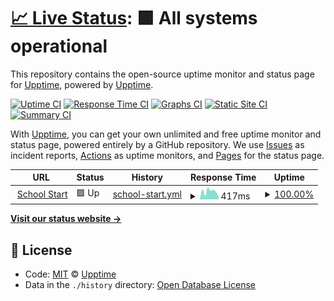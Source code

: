 # [📈 Live Status](https://demo.upptime.js.org): <!--live status--> **🟩 All systems operational**

This repository contains the open-source uptime monitor and status page for [Upptime](https://upptime.js.org), powered by [Upptime](https://github.com/upptime/upptime).

[![Uptime CI](https://github.com/koj-co/upptime/workflows/Uptime%20CI/badge.svg)](https://github.com/koj-co/upptime/actions?query=workflow%3A%22Uptime+CI%22)
[![Response Time CI](https://github.com/koj-co/upptime/workflows/Response%20Time%20CI/badge.svg)](https://github.com/koj-co/upptime/actions?query=workflow%3A%22Response+Time+CI%22)
[![Graphs CI](https://github.com/koj-co/upptime/workflows/Graphs%20CI/badge.svg)](https://github.com/koj-co/upptime/actions?query=workflow%3A%22Graphs+CI%22)
[![Static Site CI](https://github.com/koj-co/upptime/workflows/Static%20Site%20CI/badge.svg)](https://github.com/koj-co/upptime/actions?query=workflow%3A%22Static+Site+CI%22)
[![Summary CI](https://github.com/koj-co/upptime/workflows/Summary%20CI/badge.svg)](https://github.com/koj-co/upptime/actions?query=workflow%3A%22Summary+CI%22)

With [Upptime](https://upptime.js.org), you can get your own unlimited and free uptime monitor and status page, powered entirely by a GitHub repository. We use [Issues](https://github.com/upptime/upptime/issues) as incident reports, [Actions](https://github.com/upptime/upptime/actions) as uptime monitors, and [Pages](https://demo.upptime.js.org) for the status page.

<!--start: status pages-->
<!-- This summary is generated by Upptime (https://github.com/upptime/upptime) -->
<!-- Do not edit this manually, your changes will be overwritten -->
<!-- prettier-ignore -->
| URL | Status | History | Response Time | Uptime |
| --- | ------ | ------- | ------------- | ------ |
| <img alt="" src="https://favicons.githubusercontent.com/schoolstart.ca" height="13"> [School Start](https://schoolstart.ca) | 🟩 Up | [school-start.yml](https://github.com/bigtablesystems/schoolstart-status/commits/master/history/school-start.yml) | <details><summary><img alt="Response time graph" src="./graphs/school-start/response-time-week.png" height="20"> 417ms</summary><br><a href="https://bigtablesystems.github.io/schoolstart-status/history/school-start"><img alt="Response time 357" src="https://img.shields.io/endpoint?url=https%3A%2F%2Fraw.githubusercontent.com%2Fbigtablesystems%2Fschoolstart-status%2Fmaster%2Fapi%2Fschool-start%2Fresponse-time.json"></a><br><a href="https://bigtablesystems.github.io/schoolstart-status/history/school-start"><img alt="24-hour response time 524" src="https://img.shields.io/endpoint?url=https%3A%2F%2Fraw.githubusercontent.com%2Fbigtablesystems%2Fschoolstart-status%2Fmaster%2Fapi%2Fschool-start%2Fresponse-time-day.json"></a><br><a href="https://bigtablesystems.github.io/schoolstart-status/history/school-start"><img alt="7-day response time 417" src="https://img.shields.io/endpoint?url=https%3A%2F%2Fraw.githubusercontent.com%2Fbigtablesystems%2Fschoolstart-status%2Fmaster%2Fapi%2Fschool-start%2Fresponse-time-week.json"></a><br><a href="https://bigtablesystems.github.io/schoolstart-status/history/school-start"><img alt="30-day response time 357" src="https://img.shields.io/endpoint?url=https%3A%2F%2Fraw.githubusercontent.com%2Fbigtablesystems%2Fschoolstart-status%2Fmaster%2Fapi%2Fschool-start%2Fresponse-time-month.json"></a><br><a href="https://bigtablesystems.github.io/schoolstart-status/history/school-start"><img alt="1-year response time 357" src="https://img.shields.io/endpoint?url=https%3A%2F%2Fraw.githubusercontent.com%2Fbigtablesystems%2Fschoolstart-status%2Fmaster%2Fapi%2Fschool-start%2Fresponse-time-year.json"></a></details> | <details><summary><a href="https://bigtablesystems.github.io/schoolstart-status/history/school-start">100.00%</a></summary><a href="https://bigtablesystems.github.io/schoolstart-status/history/school-start"><img alt="All-time uptime 100.00%" src="https://img.shields.io/endpoint?url=https%3A%2F%2Fraw.githubusercontent.com%2Fbigtablesystems%2Fschoolstart-status%2Fmaster%2Fapi%2Fschool-start%2Fuptime.json"></a><br><a href="https://bigtablesystems.github.io/schoolstart-status/history/school-start"><img alt="24-hour uptime 100.00%" src="https://img.shields.io/endpoint?url=https%3A%2F%2Fraw.githubusercontent.com%2Fbigtablesystems%2Fschoolstart-status%2Fmaster%2Fapi%2Fschool-start%2Fuptime-day.json"></a><br><a href="https://bigtablesystems.github.io/schoolstart-status/history/school-start"><img alt="7-day uptime 100.00%" src="https://img.shields.io/endpoint?url=https%3A%2F%2Fraw.githubusercontent.com%2Fbigtablesystems%2Fschoolstart-status%2Fmaster%2Fapi%2Fschool-start%2Fuptime-week.json"></a><br><a href="https://bigtablesystems.github.io/schoolstart-status/history/school-start"><img alt="30-day uptime 100.00%" src="https://img.shields.io/endpoint?url=https%3A%2F%2Fraw.githubusercontent.com%2Fbigtablesystems%2Fschoolstart-status%2Fmaster%2Fapi%2Fschool-start%2Fuptime-month.json"></a><br><a href="https://bigtablesystems.github.io/schoolstart-status/history/school-start"><img alt="1-year uptime 100.00%" src="https://img.shields.io/endpoint?url=https%3A%2F%2Fraw.githubusercontent.com%2Fbigtablesystems%2Fschoolstart-status%2Fmaster%2Fapi%2Fschool-start%2Fuptime-year.json"></a></details>

<!--end: status pages-->

[**Visit our status website →**](https://demo.upptime.js.org)

## 📄 License

- Code: [MIT](./LICENSE) © [Upptime](https://upptime.js.org)
- Data in the `./history` directory: [Open Database License](https://opendatacommons.org/licenses/odbl/1-0/)
